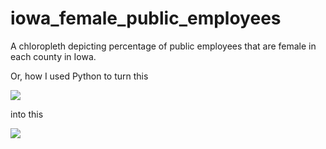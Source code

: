 iowa_female_public_employees
============================

A chloropleth depicting percentage of public employees that are female in each county in Iowa.

Or, how I used Python to turn this

<img src='http://i.imgur.com/qdh2mJh.png?1'>

into this

<img src='http://i.imgur.com/s22Y080.png'>
